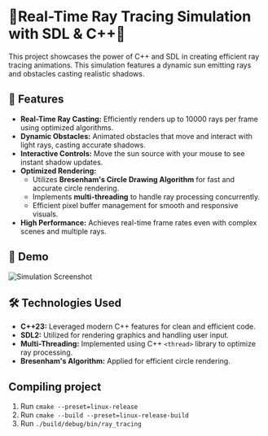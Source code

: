 ﻿# 🌟Real-Time Ray Tracing Simulation with SDL & C++🌟

This project showcases the power of C++ and SDL in creating efficient ray tracing animations.
This simulation features a dynamic sun emitting rays and obstacles casting realistic shadows.

## 🚀 Features

- **Real-Time Ray Casting:** Efficiently renders up to 10000 rays per frame using optimized algorithms.
- **Dynamic Obstacles:** Animated obstacles that move and interact with light rays, casting accurate shadows.
- **Interactive Controls:** Move the sun source with your mouse to see instant shadow updates.
- **Optimized Rendering:**
  - Utilizes **Bresenham's Circle Drawing Algorithm** for fast and accurate circle rendering.
  - Implements **multi-threading** to handle ray processing concurrently.
  - Efficient pixel buffer management for smooth and responsive visuals.
- **High Performance:** Achieves real-time frame rates even with complex scenes and multiple rays.

## 🎨 Demo

![Simulation Screenshot](./demo.gif)

## 🛠️ Technologies Used

- **C++23:** Leveraged modern C++ features for clean and efficient code.
- **SDL2:** Utilized for rendering graphics and handling user input.
- **Multi-Threading:** Implemented using C++ `<thread>` library to optimize ray processing.
- **Bresenham's Algorithm:** Applied for efficient circle rendering.

## Compiling project

1. Run `cmake --preset=linux-release`
2. Run `cmake --build --preset=linux-release-build`
3. Run `./build/debug/bin/ray_tracing`
